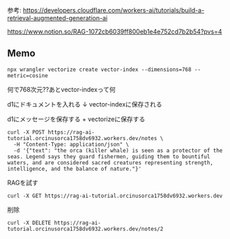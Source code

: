 

参考: 
https://developers.cloudflare.com/workers-ai/tutorials/build-a-retrieval-augmented-generation-ai

https://www.notion.so/RAG-1072cb6039ff800eb1e4e752cd7b2b54?pvs=4

## Memo

```shell
npx wrangler vectorize create vector-index --dimensions=768 --metric=cosine
```

何で768次元??あとvector-indexって何


d1にドキュメントを入れる
↓
vector-indexに保存される


d1にメッセージを保存する + vectorizeに保存する
```shell
curl -X POST https://rag-ai-tutorial.orcinusorca1758dv6932.workers.dev/notes \
  -H "Content-Type: application/json" \
  -d '{"text": "the orca (killer whale) is seen as a protector of the seas. Legend says they guard fishermen, guiding them to bountiful waters, and are considered sacred creatures representing strength, intelligence, and the balance of nature."}'
```

RAGを試す
```shell
curl -X GET https://rag-ai-tutorial.orcinusorca1758dv6932.workers.dev
```

削除
```shell
curl -X DELETE https://rag-ai-tutorial.orcinusorca1758dv6932.workers.dev/notes/2
```